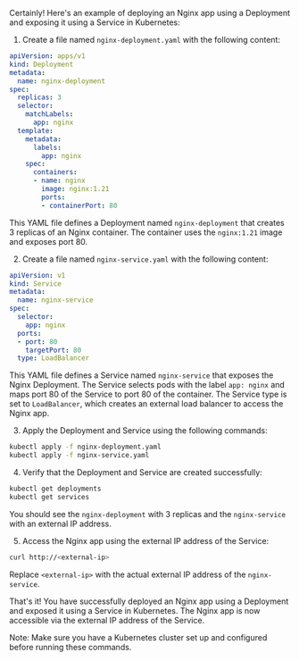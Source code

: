 Certainly! Here's an example of deploying an Nginx app using a Deployment and exposing it using a Service in Kubernetes:

1. Create a file named `nginx-deployment.yaml` with the following content:

```yaml
apiVersion: apps/v1
kind: Deployment
metadata:
  name: nginx-deployment
spec:
  replicas: 3
  selector:
    matchLabels:
      app: nginx
  template:
    metadata:
      labels:
        app: nginx
    spec:
      containers:
      - name: nginx
        image: nginx:1.21
        ports:
        - containerPort: 80
```

This YAML file defines a Deployment named `nginx-deployment` that creates 3 replicas of an Nginx container. The container uses the `nginx:1.21` image and exposes port 80.

2. Create a file named `nginx-service.yaml` with the following content:

```yaml
apiVersion: v1
kind: Service
metadata:
  name: nginx-service
spec:
  selector:
    app: nginx
  ports:
  - port: 80
    targetPort: 80
  type: LoadBalancer
```

This YAML file defines a Service named `nginx-service` that exposes the Nginx Deployment. The Service selects pods with the label `app: nginx` and maps port 80 of the Service to port 80 of the container. The Service type is set to `LoadBalancer`, which creates an external load balancer to access the Nginx app.

3. Apply the Deployment and Service using the following commands:

```bash
kubectl apply -f nginx-deployment.yaml
kubectl apply -f nginx-service.yaml
```

4. Verify that the Deployment and Service are created successfully:

```bash
kubectl get deployments
kubectl get services
```

You should see the `nginx-deployment` with 3 replicas and the `nginx-service` with an external IP address.

5. Access the Nginx app using the external IP address of the Service:

```bash
curl http://<external-ip>
```

Replace `<external-ip>` with the actual external IP address of the `nginx-service`.

That's it! You have successfully deployed an Nginx app using a Deployment and exposed it using a Service in Kubernetes. The Nginx app is now accessible via the external IP address of the Service.

Note: Make sure you have a Kubernetes cluster set up and configured before running these commands.
